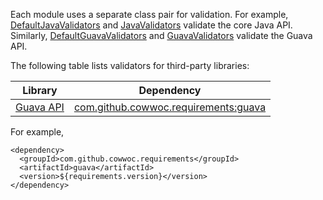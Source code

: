 Each module uses a separate class pair for validation. For example, 
[DefaultJavaValidators](https://cowwoc.github.io/requirements.java/9.0.0/docs/api/com.github.cowwoc.requirements.java/com/github/cowwoc/requirements/java/DefaultJavaValidators.html)
and
[JavaValidators](https://cowwoc.github.io/requirements.java/9.0.0/docs/api/com.github.cowwoc.requirements.java/com/github/cowwoc/requirements/java/JavaValidators.html)
validate the core Java API. Similarly,
[DefaultGuavaValidators](https://cowwoc.github.io/requirements.java/9.0.0/docs/api/com.github.cowwoc.requirements.java/com/github/cowwoc/requirements/guava/DefaultGuavaValidators.html)
and
[GuavaValidators](https://cowwoc.github.io/requirements.java/9.0.0/docs/api/com.github.cowwoc.requirements.java/com/github/cowwoc/requirements/guava/GuavaValidators.html)
validate the Guava API.

The following table lists validators for third-party libraries: 

| Library                                                       | Dependency |
|---------------------------------------------------------------|------------|
| [Guava API](https://guava.dev/releases/28.0-jre/api/docs/)    | [com.github.cowwoc.requirements:guava](https://search.maven.org/search?q=g:com.github.cowwoc.requirements%20AND%20a:guava) |

For example,

```
<dependency>
  <groupId>com.github.cowwoc.requirements</groupId>
  <artifactId>guava</artifactId>
  <version>${requirements.version}</version>
</dependency>
```